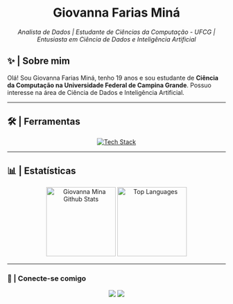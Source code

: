 <h1 align="center">Giovanna Farias Miná</h1>

<p align="center">
  <i>Analista de Dados | Estudante de Ciências da Computação - UFCG | Entusiasta em Ciência de Dados e Inteligência Artificial</i>
</p>


## ✨ | Sobre mim

Olá! Sou Giovanna Farias Miná, tenho 19 anos e sou estudante de **Ciência da Computação na Universidade Federal de Campina Grande**. Possuo interesse na área de Ciência de Dados e Inteligência Artificial.

---

## 🛠️ | Ferramentas

<p align="center">
  <a href="https://skillicons.dev">
    <img src="https://skillicons.dev/icons?i=python,git,github" alt="Tech Stack"/>
  </a>
</p>

---

## 📊 | Estatísticas

<p align="center">
  <img height="160em" src="https://github-readme-stats.vercel.app/api?username=GiovannaMina&show_icons=true&theme=radical" alt="Giovanna Mina Github Stats"/>
  <img height="160em" src="https://github-readme-stats.vercel.app/api/top-langs/?username=GiovannaMina&layout=compact&langs_count=7&theme=tokyonight" alt="Top Languages"/>
</p>

---

### 💌 | Conecte-se comigo

<p align="center">
  <a href="https://github.com/GiovannaMina"><img src="https://img.shields.io/badge/GitHub-000000?style=for-the-badge&logo=github&logoColor=white" /></a>
  <a href="https://www.linkedin.com/in/giovanna-miná-853123371?"><img src="https://img.shields.io/badge/LinkedIn-0077B5?style=for-the-badge&logo=linkedin&logoColor=white" /></a>
</p>
